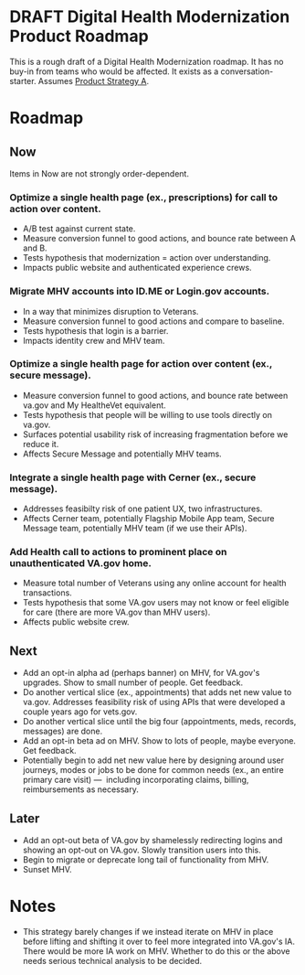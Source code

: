 # DRAFT Digital Health Modernization Product Roadmap
This is a rough draft of a Digital Health Modernization roadmap. It has no buy-in from teams who would be affected. It exists as a conversation-starter. Assumes [Product Strategy A](https://github.com/department-of-veterans-affairs/va.gov-team/blob/master/products/health-care/digital-health-modernization/product/README.md).

# Roadmap
## Now
Items in Now are not strongly order-dependent. 

### Optimize a single health page (ex., prescriptions) for call to action over content.

- A/B test against current state. 
- Measure conversion funnel to good actions, and bounce rate between A and B. 
- Tests hypothesis that modernization = action over understanding. 
- Impacts public website and authenticated experience crews. 

### Migrate MHV accounts into ID.ME or Login.gov accounts. 

- In a way that minimizes disruption to Veterans. 
- Measure conversion funnel to good actions and compare to baseline. 
- Tests hypothesis that login is a barrier. 
- Impacts identity crew and MHV team.

### Optimize a single health page for action over content (ex., secure message). 

- Measure conversion funnel to good actions, and bounce rate between va.gov and My HealtheVet equivalent. 
- Tests hypothesis that people will be willing to use tools directly on va.gov.
- Surfaces potential usability risk of increasing fragmentation before we reduce it. 
- Affects Secure Message and potentially MHV teams. 

### Integrate a single health page with Cerner (ex., secure message).

- Addresses feasibilty risk of one patient UX, two infrastructures.
- Affects Cerner team, potentially Flagship Mobile App team, Secure Message team, potentially MHV team (if we use their APIs). 

### Add Health call to actions to prominent place on unauthenticated VA.gov home. 

- Measure total number of Veterans using any online account for health transactions. 
- Tests hypothesis that some VA.gov users may not know or feel eligible for care (there are more VA.gov than MHV users). 
- Affects public website crew. 


## Next

- Add an opt-in alpha ad (perhaps banner) on MHV, for VA.gov's upgrades. Show to small number of people. Get feedback. 
- Do another vertical slice (ex., appointments) that adds net new value to va.gov. Addresses feasibility risk of using APIs that were developed a couple years ago for vets.gov.
- Do another vertical slice until the big four (appointments, meds, records, messages) are done. 
- Add an opt-in beta ad on MHV. Show to lots of people, maybe everyone. Get feedback. 
- Potentially begin to add net new value here by designing around user journeys, modes or jobs to be done for common needs (ex., an entire primary care visit) — 
including incorporating claims, billing, reimbursements as necessary. 

## Later

- Add an opt-out beta of VA.gov by shamelessly redirecting logins and showing an opt-out on VA.gov. Slowly transition users into this.
- Begin to migrate or deprecate long tail of functionality from MHV. 
- Sunset MHV. 

# Notes

- This strategy barely changes if we instead iterate on MHV in place before lifting and shifting it over to feel more integrated into VA.gov's IA. There would be more IA work on MHV. Whether to do this or the above needs serious technical analysis to be decided. 
